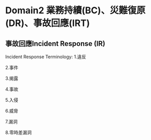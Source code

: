 Domain2 業務持續(BC)、災難復原(DR)、事故回應(IRT)
===

事故回應Incident Response (IR)
---

Incident Response Terminology:
   1.違反
   
   2.事件
   
   3.揭露
   
   4.事故
   
   5.入侵
   
   6.威脅
   
   7.漏洞
   
   8.零時差漏洞
